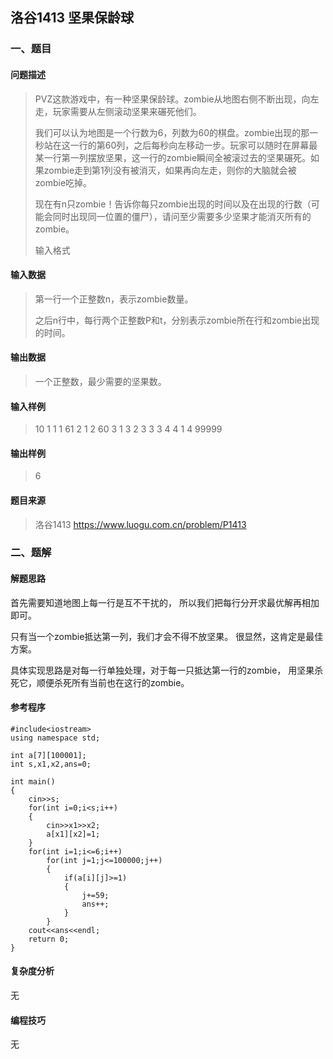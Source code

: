 ## 洛谷1413 坚果保龄球

### 一、题目

#### 问题描述

> PVZ这款游戏中，有一种坚果保龄球。zombie从地图右侧不断出现，向左走，玩家需要从左侧滚动坚果来碾死他们。
>
> 我们可以认为地图是一个行数为6，列数为60的棋盘。zombie出现的那一秒站在这一行的第60列，之后每秒向左移动一步。玩家可以随时在屏幕最某一行第一列摆放坚果，这一行的zombie瞬间全被滚过去的坚果碾死。如果zombie走到第1列没有被消灭，如果再向左走，则你的大脑就会被zombie吃掉。
>
> 现在有n只zombie！告诉你每只zombie出现的时间以及在出现的行数（可能会同时出现同一位置的僵尸），请问至少需要多少坚果才能消灭所有的zombie。
>
> 输入格式

#### 输入数据

> 第一行一个正整数n，表示zombie数量。
>
> 之后n行中，每行两个正整数P和t，分别表示zombie所在行和zombie出现的时间。

#### 输出数据

> 一个正整数，最少需要的坚果数。

#### 输入样例

> 10
> 1 1
> 1 61
> 2 1
> 2 60
> 3 1
> 3 2
> 3 3
> 3 4
> 4 1
> 4 99999

#### 输出样例

> 6

#### 题目来源

> 洛谷1413  https://www.luogu.com.cn/problem/P1413

### 二、题解

#### 解题思路

首先需要知道地图上每一行是互不干扰的，
所以我们把每行分开求最优解再相加即可。

只有当一个zombie抵达第一列，我们才会不得不放坚果。
很显然，这肯定是最佳方案。

具体实现思路是对每一行单独处理，对于每一只抵达第一行的zombie，
用坚果杀死它，顺便杀死所有当前也在这行的zombie。

#### 参考程序

```
#include<iostream>  
using namespace std;  

int a[7][100001];  
int s,x1,x2,ans=0;  

int main()  
{  
    cin>>s;  
    for(int i=0;i<s;i++)  
    {  
        cin>>x1>>x2;  
        a[x1][x2]=1;  
    }  
    for(int i=1;i<=6;i++)  
        for(int j=1;j<=100000;j++)  
        {  
            if(a[i][j]>=1)  
            {  
                j+=59;  
                ans++;  
            }  
        }  
    cout<<ans<<endl;  
    return 0;  
}
```

#### 复杂度分析

无

#### 编程技巧

无